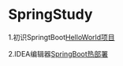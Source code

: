 # SpringStudy
1.初识SpringtBoot[HelloWorld项目](https://quqi.avyeld.com/s/873412/geLArhT2yj7ep5IP "HelloWorld")

2.IDEA编辑器[SpringBoot热部署](https://quqi.avyeld.com/s/873412/VUPLFf5gZedI7mIn "热部署")
